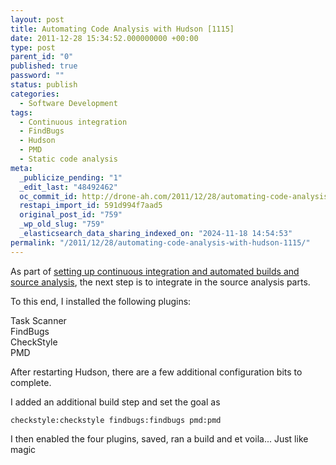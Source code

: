 ```yaml
---
layout: post
title: Automating Code Analysis with Hudson [1115]
date: 2011-12-28 15:34:52.000000000 +00:00
type: post
parent_id: "0"
published: true
password: ""
status: publish
categories:
  - Software Development
tags:
  - Continuous integration
  - FindBugs
  - Hudson
  - PMD
  - Static code analysis
meta:
  _publicize_pending: "1"
  _edit_last: "48492462"
  oc_commit_id: http://drone-ah.com/2011/12/28/automating-code-analysis-with-hudson-1115/1325086495
  restapi_import_id: 591d994f7aad5
  original_post_id: "759"
  _wp_old_slug: "759"
  _elasticsearch_data_sharing_indexed_on: "2024-11-18 14:54:53"
permalink: "/2011/12/28/automating-code-analysis-with-hudson-1115/"
---
```


As part of
[setting up continuous integration and automated builds and source analysis](http://drone-ah.com/2011/12/28/hudson-jenkins-and-continuous-integration-1114/ "Hudson / Jenkins and Continuous Integration [1114]"),
the next step is to integrate in the source analysis parts.

To this end, I installed the following plugins:

Task Scanner\
FindBugs\
CheckStyle\
PMD

After restarting Hudson, there are a few additional configuration bits to
complete.

I added an additional build step and set the goal as

```
checkstyle:checkstyle findbugs:findbugs pmd:pmd
```

I then enabled the four plugins, saved, ran a build and et voila\... Just like
magic


